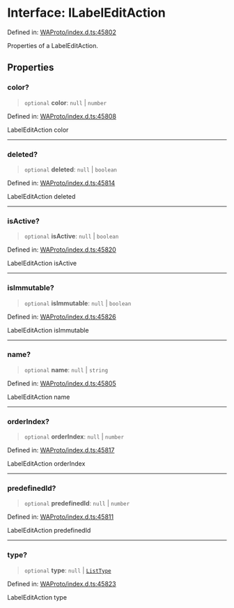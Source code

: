 # Interface: ILabelEditAction

Defined in: [WAProto/index.d.ts:45802](https://github.com/Fokusdotid/bail/blob/c004679536d41fcf32da31cecf70d3991dfa31b5/WAProto/index.d.ts#L45802)

Properties of a LabelEditAction.

## Properties

### color?

> `optional` **color**: `null` \| `number`

Defined in: [WAProto/index.d.ts:45808](https://github.com/Fokusdotid/bail/blob/c004679536d41fcf32da31cecf70d3991dfa31b5/WAProto/index.d.ts#L45808)

LabelEditAction color

***

### deleted?

> `optional` **deleted**: `null` \| `boolean`

Defined in: [WAProto/index.d.ts:45814](https://github.com/Fokusdotid/bail/blob/c004679536d41fcf32da31cecf70d3991dfa31b5/WAProto/index.d.ts#L45814)

LabelEditAction deleted

***

### isActive?

> `optional` **isActive**: `null` \| `boolean`

Defined in: [WAProto/index.d.ts:45820](https://github.com/Fokusdotid/bail/blob/c004679536d41fcf32da31cecf70d3991dfa31b5/WAProto/index.d.ts#L45820)

LabelEditAction isActive

***

### isImmutable?

> `optional` **isImmutable**: `null` \| `boolean`

Defined in: [WAProto/index.d.ts:45826](https://github.com/Fokusdotid/bail/blob/c004679536d41fcf32da31cecf70d3991dfa31b5/WAProto/index.d.ts#L45826)

LabelEditAction isImmutable

***

### name?

> `optional` **name**: `null` \| `string`

Defined in: [WAProto/index.d.ts:45805](https://github.com/Fokusdotid/bail/blob/c004679536d41fcf32da31cecf70d3991dfa31b5/WAProto/index.d.ts#L45805)

LabelEditAction name

***

### orderIndex?

> `optional` **orderIndex**: `null` \| `number`

Defined in: [WAProto/index.d.ts:45817](https://github.com/Fokusdotid/bail/blob/c004679536d41fcf32da31cecf70d3991dfa31b5/WAProto/index.d.ts#L45817)

LabelEditAction orderIndex

***

### predefinedId?

> `optional` **predefinedId**: `null` \| `number`

Defined in: [WAProto/index.d.ts:45811](https://github.com/Fokusdotid/bail/blob/c004679536d41fcf32da31cecf70d3991dfa31b5/WAProto/index.d.ts#L45811)

LabelEditAction predefinedId

***

### type?

> `optional` **type**: `null` \| [`ListType`](../namespaces/LabelEditAction/enumerations/ListType.md)

Defined in: [WAProto/index.d.ts:45823](https://github.com/Fokusdotid/bail/blob/c004679536d41fcf32da31cecf70d3991dfa31b5/WAProto/index.d.ts#L45823)

LabelEditAction type
